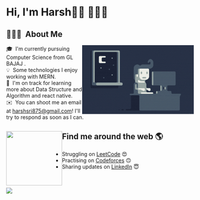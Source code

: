# Hi, I'm Harsh👋🏾 👨🏾‍💻


## 👨🏻‍💻 &nbsp;About Me

<img alt="Night Coding" src="https://raw.githubusercontent.com/AVS1508/AVS1508/master/assets/Night-Coding.gif" align="right"/>

🎓 &nbsp;I'm currently pursuing Computer Science from GL BAJAJ .\
💡 &nbsp;Some technologies I enjoy working with MERN.\
🌱 &nbsp;I'm on track for learning more about Data Structure and Algorithm and react native.\
✉️ &nbsp;You can shoot me an email at harshsri875@gmail.com! I'll try to respond as soon as I can.



## Find me around the web 🌎 <a href="https://www.linkedin.com/in/harsh-srivastava-a03747166/"><img align="left" width="150" height="146" src="https://cdn.dribbble.com/users/1876781/screenshots/6169542/web_character.gif?raw=true"></a>
- Struggling on <a href="https://leetcode.com/harshsri28/">LeetCode</a> 😍
- Practising on <a href="https://codeforces.com/profile/harshsri2807/">Codeforces</a> 🙃
- Sharing updates on <a href="https://www.linkedin.com/in/harsh-srivastava-a03747166/">LinkedIn</a> 😇
</br>
</br>
<img src="https://github-readme-stats.vercel.app/api?username=harshsri28&&show_icons=true&title_color=ffffff&icon_color=bb2acf&text_color=daf7dc&bg_color=151515"/>
